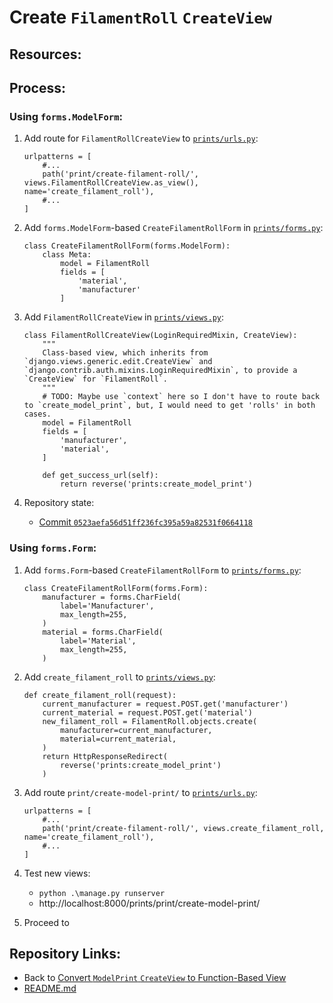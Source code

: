 # Create `FilamentRoll` `CreateView`

## Resources:

## Process:

### Using `forms.ModelForm`:

1. Add route for `FilamentRollCreateView` to [`prints/urls.py`](../prints/urls.py):
    ```
    urlpatterns = [
        #...
        path('print/create-filament-roll/', views.FilamentRollCreateView.as_view(), name='create_filament_roll'),
        #...
    ]
    ```

1. Add `forms.ModelForm`-based `CreateFilamentRollForm` in [`prints/forms.py`](../prints/forms.py):
    ```
    class CreateFilamentRollForm(forms.ModelForm):
        class Meta:
            model = FilamentRoll
            fields = [
                'material',
                'manufacturer'
            ]
    ```

1. Add `FilamentRollCreateView` in [`prints/views.py`](../prints/views.py):
    ```
    class FilamentRollCreateView(LoginRequiredMixin, CreateView):
        """
        Class-based view, which inherits from `django.views.generic.edit.CreateView` and `django.contrib.auth.mixins.LoginRequiredMixin`, to provide a `CreateView` for `FilamentRoll`.
        """
        # TODO: Maybe use `context` here so I don't have to route back to `create_model_print`, but, I would need to get 'rolls' in both cases.
        model = FilamentRoll
        fields = [
            'manufacturer',
            'material',
        ]

        def get_success_url(self):
            return reverse('prints:create_model_print')
    ```

1. Repository state:
    * [Commit `0523aefa56d51ff236fc395a59a82531f0664118`](https://github.com/brucestull/see-3d/tree/0523aefa56d51ff236fc395a59a82531f0664118)

### Using `forms.Form`:

1. Add `forms.Form`-based `CreateFilamentRollForm` to [`prints/forms.py`](../prints/forms.py):
    ```
    class CreateFilamentRollForm(forms.Form):
        manufacturer = forms.CharField(
            label='Manufacturer',
            max_length=255,
        )
        material = forms.CharField(
            label='Material',
            max_length=255,
        )
    ```

1. Add `create_filament_roll` to [`prints/views.py`](../prints/views.py):
    ```
    def create_filament_roll(request):
        current_manufacturer = request.POST.get('manufacturer')
        current_material = request.POST.get('material')
        new_filament_roll = FilamentRoll.objects.create(
            manufacturer=current_manufacturer,
            material=current_material,
        )
        return HttpResponseRedirect(
            reverse('prints:create_model_print')
        )
    ```

1. Add route `print/create-model-print/` to [`prints/urls.py`](../prints/urls.py):
    ```
    urlpatterns = [
        #...
        path('print/create-filament-roll/', views.create_filament_roll, name='create_filament_roll'),
        #...
    ]
    ```

1. Test new views:
    * `python .\manage.py runserver`
    * http://localhost:8000/prints/print/create-model-print/


1. Proceed to []()

## Repository Links:
* Back to [Convert `ModelPrint` `CreateView` to Function-Based View](./15_convert_create_view_to_function_based.md)
* [README.md](../README.md)